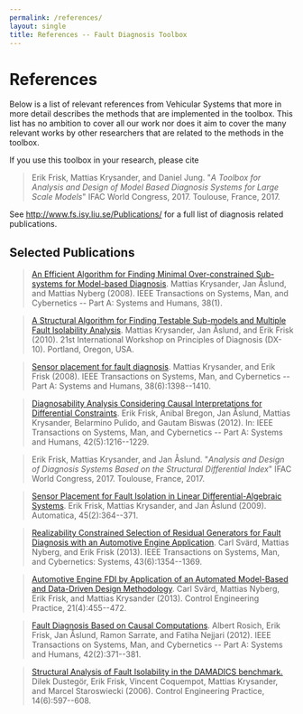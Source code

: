 ```yaml
---
permalink: /references/
layout: single
title: References -- Fault Diagnosis Toolbox
---
```

# References
Below is a list of relevant references from Vehicular Systems that more in more
detail describes the methods that are implemented in the toolbox. This list has no
ambition to cover all our work nor does it aim to cover the many relevant works
by other researchers that are related to the methods in the toolbox.

If you use this toolbox in your research, please cite
> Erik Frisk, Mattias Krysander, and Daniel Jung. "_A Toolbox for Analysis and Design of
Model Based Diagnosis Systems for Large Scale Models_" IFAC World Congress, 2017.
Toulouse, France, 2017.

See <http://www.fs.isy.liu.se/Publications/> for a full list of diagnosis
related publications.

## Selected Publications

> [An Efficient Algorithm for Finding Minimal Over-constrained Sub-systems
for Model-based Diagnosis](http://dx.doi.org/10.1109/TSMCA.2007.909555).
Mattias Krysander, Jan Åslund, and Mattias Nyberg (2008).
IEEE Transactions on Systems, Man, and Cybernetics -- Part A: Systems and Humans, 38(1).

> [A Structural Algorithm for Finding Testable Sub-models and Multiple Fault
Isolability Analysis](http://www.fs.isy.liu.se/en/Publications/Articles/DX_10_MK_JA_EF.pdf).
Mattias Krysander, Jan Åslund, and Erik Frisk (2010).
21st International Workshop on Principles of Diagnosis (DX-10). Portland, Oregon, USA.

> [Sensor placement for fault diagnosis](http://dx.doi.org/10.1109/TSMCA.2008.2003968).
Mattias Krysander, and Erik Frisk (2008).
IEEE Transactions on Systems, Man, and Cybernetics -- Part A: Systems and Humans, 38(6):1398--1410.

> [Diagnosability Analysis Considering Causal Interpretations for
Differential Constraints](http://dx.doi.org/10.1109/TSMCA.2012.2189877).
Erik Frisk, Anibal Bregon, Jan Åslund, Mattias Krysander, Belarmino Pulido, and Gautam Biswas (2012).
In: IEEE Transactions on Systems, Man, and Cybernetics -- Part A: Systems and Humans, 42(5):1216--1229.

> Erik Frisk, Mattias Krysander, and Jan Åslund. "_Analysis and Design of
Diagnosis Systems Based on the Structural Differential Index_" IFAC World
Congress, 2017. Toulouse, France, 2017.

> [Sensor Placement for Fault Isolation in Linear Differential-Algebraic
Systems](http://dx.doi.org/10.1016/j.automatica.2008.08.013).
Erik Frisk, Mattias Krysander, and Jan Åslund (2009).
Automatica, 45(2):364--371.

> [Realizability Constrained Selection of Residual Generators for Fault
Diagnosis with an Automotive Engine Application](http://dx.doi.org/10.1109/TSMC.2013.2258906).
Carl Svärd, Mattias Nyberg, and Erik Frisk (2013).
IEEE Transactions on Systems, Man, and Cybernetics: Systems, 43(6):1354--1369.

> [Automotive Engine FDI by Application of an Automated Model-Based and
Data-Driven Design Methodology](http://dx.doi.org/10.1016/j.conengprac.2012.12.006).
Carl Svärd, Mattias Nyberg, Erik Frisk, and Mattias Krysander (2013).
Control Engineering Practice, 21(4):455--472.

> [Fault Diagnosis Based on Causal Computations](http://dx.doi.org/10.1109/TSMCA.2011.2164063).
Albert Rosich, Erik Frisk, Jan Åslund, Ramon Sarrate, and Fatiha Nejjari (2012).
IEEE Transactions on Systems, Man, and Cybernetics -- Part A: Systems and Humans, 42(2):371--381.

> [Structural Analysis of Fault Isolability in the DAMADICS benchmark.](http://dx.doi.org/10.1016/j.conengprac.2005.04.008)
Dilek Dustegör, Erik Frisk, Vincent Coquempot, Mattias Krysander, and Marcel Staroswiecki (2006).
Control Engineering Practice, 14(6):597--608.
